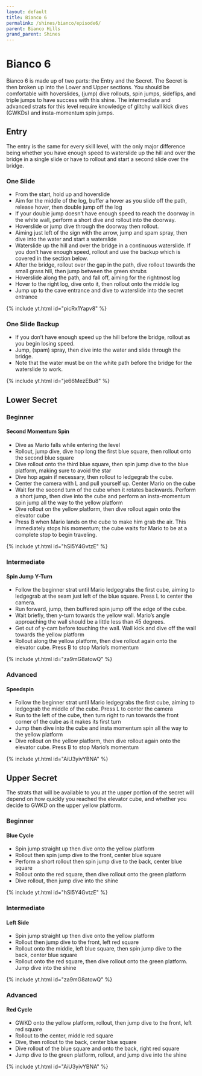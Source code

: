 ```yaml
---
layout: default 
title: Bianco 6
permalink: /shines/bianco/episode6/
parent: Bianco Hills
grand_parent: Shines
---
```

# Bianco 6
Bianco 6 is made up of two parts: the Entry and the Secret. The Secret is then broken up into the Lower and Upper sections. You should be comfortable with hoverslides, (jump) dive rollouts, spin jumps, sideflips, and triple jumps to have success with this shine. The intermediate and advanced strats for this level require knowledge of glitchy wall kick dives (GWKDs) and insta-momentum spin jumps.
## Entry
The entry is the same for every skill level, with the only major difference being whether you have enough speed to waterslide up the hill and over the bridge in a single slide or have to rollout and start a second slide over the bridge.
### One Slide
- From the start, hold up and hoverslide
- Aim for the middle of the log, buffer a hover as you slide off the path, release hover, then double jump off the log
- If your double jump doesn’t have enough speed to reach the doorway in the white wall, perform a short dive and rollout into the doorway.
- Hoverslide or jump dive through the doorway then rollout.
- Aiming just left of the sign with the arrow, jump and spam spray, then dive into the water and start a waterslide
- Waterslide up the hill and over the bridge in a continuous waterslide. If you don’t have enough speed, rollout and use the backup which is covered in the section below.
- After the bridge, rollout over the gap in the path, dive rollout towards the small grass hill, then jump between the green shrubs
- Hoverslide along the path, and fall off, aiming for the rightmost log
- Hover to the right log, dive onto it, then rollout onto the middle log
- Jump up to the cave entrance and dive to waterslide into the secret entrance

{% include yt.html id="picRx1Yapv8" %}
### One Slide Backup
- If you don’t have enough speed up the hill before the bridge, rollout as you begin losing speed.
- Jump, (spam) spray, then dive into the water and slide through the bridge.
- Note that the water must be on the white path before the bridge for the waterslide to work.

{% include yt.html id="je66MezEBu8" %}
## Lower Secret
### Beginner
#### Second Momentum Spin
- Dive as Mario falls while entering the level
- Rollout, jump dive, dive hop long the first blue square, then rollout onto the second blue square
- Dive rollout onto the third blue square, then spin jump dive to the blue platform, making sure to avoid the star
- Dive hop again if necessary, then rollout to ledgegrab the cube.
- Center the camera with L and pull yourself up. Center Mario on the cube
- Wait for the second turn of the cube when it rotates backwards. Perform a short jump, then dive into the cube and perform an insta-momentum spin jump all the way to the yellow platform
- Dive rollout on the yellow platform, then dive rollout again onto the elevator cube
- Press B when Mario lands on the cube to make him grab the air. This immediately stops his momentum; the cube waits for Mario to be at a complete stop to begin traveling.

{% include yt.html id="hSI5Y4GvtzE" %}
### Intermediate
#### Spin Jump Y-Turn
- Follow the beginner strat until Mario ledgegrabs the first cube, aiming to ledgegrab at the seam just left of the blue square. Press L to center the camera.
- Run forward, jump, then buffered spin jump off the edge of the cube.
- Wait briefly, then y-turn towards the yellow wall. Mario’s angle approaching the wall should be a little less than 45 degrees.
- Get out of y-cam before touching the wall. Wall kick and dive off the wall towards the yellow platform
- Rollout along the yellow platform, then dive rollout again onto the elevator cube. Press B to stop Mario’s momentum

{% include yt.html id="za9mG8atowQ" %}
### Advanced
#### Speedspin
- Follow the beginner strat until Mario ledgegrabs the first cube, aiming to ledgegrab the middle of the cube. Press L to center the camera
- Run to the left of the cube, then turn right to run towards the front corner of the cube as it makes its first turn
- Jump then dive into the cube and insta momentum spin all the way to the yellow platform
- Dive rollout on the yellow platform, then dive rollout again onto the elevator cube. Press B to stop Mario’s momentum

{% include yt.html id="AiU3yivYBNA" %}
## Upper Secret
The strats that will be available to you at the upper portion of the secret will depend on how quickly you reached the elevator cube, and whether you decide to GWKD on the upper yellow platform.
### Beginner
#### Blue Cycle
- Spin jump straight up then dive onto the yellow platform
- Rollout then spin jump dive to the front, center blue square
- Perform a short rollout then spin jump dive to the back, center blue square
- Rollout onto the red square, then dive rollout onto the green platform
- Dive rollout, then jump dive into the shine

{% include yt.html id="hSI5Y4GvtzE" %}
### Intermediate
#### Left Side
- Spin jump straight up then dive onto the yellow platform
- Rollout then jump dive to the front, left red square
- Rollout onto the middle, left blue square, then spin jump dive to the back, center blue square
- Rollout onto the red square, then dive rollout onto the green platform. Jump dive into the shine

{% include yt.html id="za9mG8atowQ" %}
### Advanced
#### Red Cycle
- GWKD onto the yellow platform, rollout, then jump dive to the front, left red square
- Rollout to the center, middle red square
- Dive, then rollout to the back, center blue square
- Dive rollout of the blue square and onto the back, right red square
- Jump dive to the green platform, rollout, and jump dive into the shine

{% include yt.html id="AiU3yivYBNA" %}
